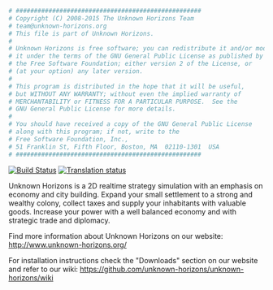 ```python
# ###################################################
# Copyright (C) 2008-2015 The Unknown Horizons Team
# team@unknown-horizons.org
# This file is part of Unknown Horizons.
#
# Unknown Horizons is free software; you can redistribute it and/or modify
# it under the terms of the GNU General Public License as published by
# the Free Software Foundation; either version 2 of the License, or
# (at your option) any later version.
#
# This program is distributed in the hope that it will be useful,
# but WITHOUT ANY WARRANTY; without even the implied warranty of
# MERCHANTABILITY or FITNESS FOR A PARTICULAR PURPOSE.  See the
# GNU General Public License for more details.
#
# You should have received a copy of the GNU General Public License
# along with this program; if not, write to the
# Free Software Foundation, Inc.,
# 51 Franklin St, Fifth Floor, Boston, MA  02110-1301  USA
# ###################################################
```
[![Build Status](https://travis-ci.org/MarkusHackspacher/unknown-horizons.svg)](https://travis-ci.org/MarkusHackspacher/unknown-horizons)
[![Translation status](https://hosted.weblate.org/widgets/uh/-/shields-badge.svg)](https://hosted.weblate.org/engage/uh/?utm_source=widget)

Unknown Horizons is a 2D realtime strategy simulation with an
emphasis on economy and city building. Expand your small
settlement to a strong and wealthy colony, collect taxes and
supply your inhabitants with valuable goods. Increase your
power with a well balanced economy and with strategic trade
and diplomacy.

Find more information about Unknown Horizons on our website:
http://www.unknown-horizons.org/

For installation instructions check the "Downloads" section on
our website and refer to our wiki:
https://github.com/unknown-horizons/unknown-horizons/wiki

